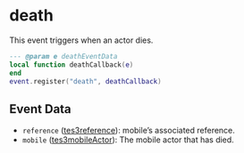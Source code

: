 # death

This event triggers when an actor dies.

```lua
--- @param e deathEventData
local function deathCallback(e)
end
event.register("death", deathCallback)
```

## Event Data

* `reference` ([tes3reference](../../types/tes3reference)): mobile’s associated reference.
* `mobile` ([tes3mobileActor](../../types/tes3mobileActor)): The mobile actor that has died.

